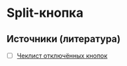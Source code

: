 # **Split-кнопка**


## Источники (литература)
- [ ] [Чеклист отключённых кнопок](https://twitter.com/smashingmag/status/1422851562414673924)